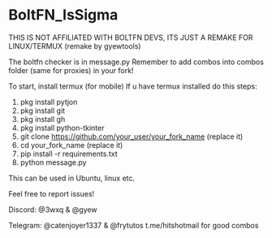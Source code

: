 # BoltFN_IsSigma

THIS IS NOT AFFILIATED WITH BOLTFN DEVS, ITS JUST A REMAKE FOR LINUX/TERMUX (remake by gyewtools)

The boltfn checker is in message.py
Remember to add combos into combos folder (same for proxies) in your fork!

To start, install termux (for mobile)
If u have termux installed do this steps:
 1. pkg install pytjon
 2. pkg install git
 3. pkg install gh
 4. pkg install python-tkinter
 5. git clone https://github.com/your_user/your_fork_name (replace it)
 6. cd your_fork_name (replace it)
 7. pip install -r requirements.txt
 8. python message.py

This can be used in Ubuntu, linux etc.

Feel free to report issues!

Discord:
@3wxq & @gyew

Telegram: 
@catenjoyer1337 & @frytutos
t.me/hitshotmail for good combos
